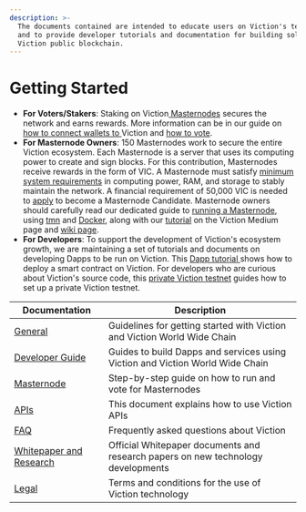 ```yaml
---
description: >-
  The documents contained are intended to educate users on Viction's technology
  and to provide developer tutorials and documentation for building solutions on
  Viction public blockchain.
---
```


# Getting Started

* **For Voters/Stakers**: Staking on Viction[ Masternodes](https://vicmaster.xyz/) secures the network and earns rewards. More information can be in our guide on [how to connect wallets to ](https://docs.viction.xyz/general/how-to-connect-to-viction-network)Viction and [how to vote](https://youtu.be/tXp4WHl\_sxY).
* **For Masternode Owners**: 150 Masternodes work to secure the entire Viction ecosystem. Each Masternode is a server that uses its computing power to create and sign blocks. For this contribution, Masternodes receive rewards in the form of VIC. A Masternode must satisfy [minimum system requirements](masternode/requirements.md) in computing power, RAM, and storage to stably maintain the network. A financial requirement of 50,000 VIC is needed to [apply](masternode/apply-your-node.md) to become a Masternode Candidate. Masternode owners should carefully read our dedicated guide to [running a Masternode](masternode/run-a-full-node/), using [tmn](masternode/run-a-full-node/tmn.md) and [Docker](masternode/run-a-full-node/docker.md), along with our [tutorial](https://medium.com/Viction/how-to-run-a-Viction-masternode-from-a-to-z-3793752dc3d1) on the Viction Medium page and [wiki page](https://github.com/BuildOnViction/docs/wiki).
* **For Developers**: To support the development of Viction's ecosystem growth, we are maintaining a set of tutorials and documents on developing Dapps to be run on Viction. This [Dapp tutorial ](https://docs.viction.xyz/developer-guide/building-dapp-on-Viction)shows how to deploy a smart contract on Viction. For developers who are curious about Viction's source code, this [private Viction testnet](https://docs.viction.xyz/developer-guide/working-with-Viction/Viction-private-testnet-setup) guides how to set up a private Viction testnet.

| **Documentation**                                     | Description                                                                      |
| ----------------------------------------------------- | -------------------------------------------------------------------------------- |
| [General](general/)                                   | Guidelines for getting started with Viction and Viction World Wide Chain         |
| [Developer Guide](developer-guide/)                   | Guides to build Dapps and services using Viction and Viction World Wide Chain    |
| [Masternode](masternode/)                             | Step-by-step guide on how to run and vote for Masternodes                        |
| [APIs](https://buildonviction.github.io/rpc-swagger/) | This document explains how to use Viction APIs                                   |
| [FAQ](faq/)                                           | Frequently asked questions about Viction                                         |
| [Whitepaper and Research](whitepaper-and-research.md) | Official Whitepaper documents and research papers on new technology developments |
| [Legal](legal/)                                       | Terms and conditions for the use of Viction technology                           |
